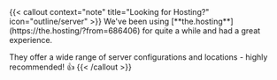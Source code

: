 <div></div>
{{< callout context="note" title="Looking for Hosting?" icon="outline/server" >}}
We've been using [**the.hosting**](https://the.hosting/?from=686406)
for quite a while and had a great experience.

They offer a wide range of server configurations and locations - highly recommended! 👍
{{< /callout >}}
